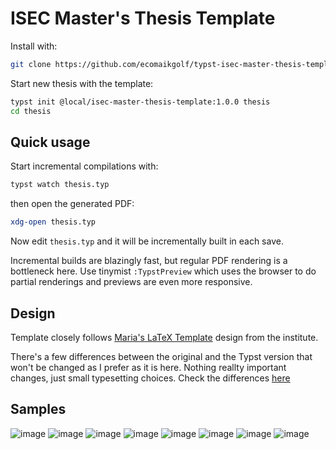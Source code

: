 # ISEC Master's Thesis Template

Install with:

```sh
git clone https://github.com/ecomaikgolf/typst-isec-master-thesis-template ~/.local/share/typst/packages/local/isec-master-thesis-template/
```

Start new thesis with the template:

```sh
typst init @local/isec-master-thesis-template:1.0.0 thesis
cd thesis
```

## Quick usage

Start incremental compilations with:

```sh
typst watch thesis.typ
```

then open the generated PDF:

```sh
xdg-open thesis.typ
```

Now edit `thesis.typ` and it will be incrementally built in each save.

Incremental builds are blazingly fast, but regular PDF rendering is a
bottleneck here. Use tinymist `:TypstPreview` which uses the browser to do
partial renderings and previews are even more responsive.

## Design

Template closely follows [Maria's LaTeX
Template](https://extgit.iaik.tugraz.at/castle/student/templates/master-thesis/-/tree/main/thesis)
design from the institute.

There's a few differences between the original and the Typst version that won't
be changed as I prefer as it is here. Nothing reallty important changes, just
small typesetting choices. Check the differences
[here](https://github.com/ecomaikgolf/typst-iaik-master-thesis-template/issues?q=is%3Aissue+is%3Aopen+label%3Adiff)

## Samples

![image](https://github.com/user-attachments/assets/ab29fb56-2fd0-4f8f-8350-308fd7269be8)
![image](https://github.com/user-attachments/assets/b02843dc-507b-4108-9f9f-00a4be13b92e)
![image](https://github.com/user-attachments/assets/8ab9dde7-678b-4b59-8a2c-14dc5b0305e2)
![image](https://github.com/user-attachments/assets/ca700eb5-3c88-4fef-a62f-c2c6cb81a6a5)
![image](https://github.com/user-attachments/assets/726115da-81f2-4100-ac3b-014044ba3250)
![image](https://github.com/user-attachments/assets/25db8ec5-05a5-43b5-b649-0bbe0eca4459)
![image](https://github.com/user-attachments/assets/9d63d990-9c36-4277-a495-95ad5d4767d3)
![image](https://github.com/user-attachments/assets/f4f3173b-ab1b-4291-92b0-0c1ac9427de6)
